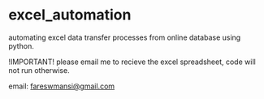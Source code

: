 # excel_automation
automating excel data transfer processes from online database using python.

!IMPORTANT! please email me to recieve the excel spreadsheet, code will not run otherwise.

email: fareswmansi@gmail.com

